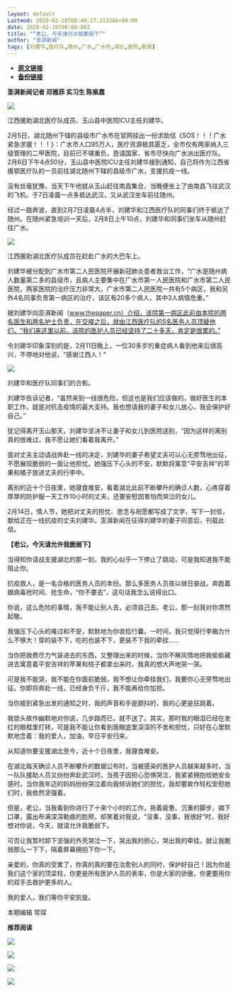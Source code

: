```yaml
---
layout: default
Lastmod: 2020-02-28T08:40:17.213386+00:00
date: 2020-02-16T00:00:00Z
title: "“老公，今天请允许我脆弱下”"
author: "澎湃新闻"
tags: [刘建华,医疗队,随州,广水,广水市,湖北,医院,脆弱]
---
```


* [**原文链接**](http://mp.weixin.qq.com/s?__biz=MjM5MzI5NTU3MQ==&mid=2651583884&idx=5&sn=30f30edf989f66b0d936f050d6b5cfb2&chksm=bd6668308a11e12633db727e66cbb4f71722ed08e63f8547dfc0836d7f080f85538428f2229f#rd)
* [**备份链接**](http://archive.today/xLhIk)


**澎湃新闻记者 邓雅菲 实习生 陈紫嘉**

  

![](/images/post/e7cc075d93c3c4e69e5c87d8befe54cb.jpg)

江西援助湖北医疗队成员、玉山县中医院ICU主任刘建华。

  
2月5日，湖北随州下辖的县级市广水市在官网挂出一份求助信《SOS！！！广水紧急求援！！！》：广水市人口95万人，医疗资源极其匮乏，全市仅有两家纳入三级管理的二甲医院，目前已不堪重负，恳请国家、省市尽快向广水派出医疗队。  
2月6日下午4点50分，玉山县中医院ICU主任刘建华接到通知，自己将作为江西省援鄂医疗队的一员前往湖北随州下辖的县级市广水，支援抗疫一线。

  
没有丝毫犹豫，当天下午他就从玉山赶往南昌集合，当晚便坐上了由南昌飞往武汉的飞机，于7日凌晨一点多抵达武汉，又从武汉坐车前往随州。

  
经过一路奔波，直到2月7日凌晨4点半，刘建华和江西医疗队的同事们终于抵达了随州。在随州紧急培训一天后，2月8日上午10点，刘建华和同事们坐车从随州赶往广水。

  

![](/images/post/954b1349903752e99a539077cf37e3af.jpg)

江西援助湖北医疗队成员在赶赴广水的大巴车上。

  
刘建华被分配到广水市第二人民医院开展新冠肺炎患者救治工作，“广水是随州病人数量第二多的县级市，且病人主要集中在广水市第一人民医院和广水市第二人民医院，两家医院的治疗压力非常大。广水市第二人民医院一共有5个病区，我和另外4名同事负责第一病区的治疗，该区有20多个病人，其中3人病情危重。”

  
据刘建华向澎湃新闻（www.thepaper.cn）介绍，该院第一病区此前由本院的两名医生和两名护士负责，在交接之后，就由江西医疗队的5名医务人员顶替他们，“我们来这里以前，该院的医护人员已经坚持了二十多天，肯定是很累的。”

  
令刘建华印象深刻的是，2月11日晚上，一位30多岁的重症病人看到他来后很高兴，不停地对他说，“感谢江西人！”

  

![](/images/post/64abbb6a9879ffb606dbad5593d2c530.jpg)

刘建华和医疗队同事们的合影。

  
刘建华告诉记者，“虽然来到一线很危险，但这也是我们应该做的，做好医生的本职工作，就是对抗击疫情的最大支持。我也想请我的妻子和女儿放心，我会保护好自己。”

  
犹记得离开玉山那天，刘建华坚决不让妻子和女儿到医院送别，“因为这样的离别真的很难过，我不愿让她们看着我离开。”

  
面对丈夫主动请战奔赴一线的决定，刘建华的妻子希望丈夫可以心无旁骛地出征，不愿展现脆弱的一面让他担忧。她强压下心头的不安，默默将寓意“平安吉祥”的苹果和橘子放进丈夫的行李中。

  
离别的近十个日夜里，她寝食难安，看着湖北此前不断攀升的确诊人数，心疼穿着厚厚的防护服一天工作10小时的丈夫，还要安慰因害怕而哭泣的女儿。

  
2月14日，情人节，她把对丈夫的担忧、思念与祝愿都写成了文字，写下一封信，献给正在一线抗疫的丈夫刘建华。澎湃新闻在征得刘建华的妻子同意后，刊载此信。

  

**【老公，今天请允许我脆弱下】**

当得知你请战支援湖北的那一刻，我的心似乎一下停止了跳动，可是我知道我不能阻止你。

  
抗疫救人，是一名合格的医务人员的本份。那么多医务人员夜以继日奋战，奔跑着跟病毒抢时间、抢生命，“你不要去”，这句话我怎么说得出口。

  
你说，这么危险的事情，我不能让别人去，必须自己去。老公，那一刻我对你肃然起敬。

  
我强压下心头的难过和不安，默默地为你收拾行囊。一时间，我只觉得行李箱为什么不够大！穿的装不下，吃的也装不下，更装不下我的牵挂……

  
当你把我费尽力气装进去的东西，又整理出来的时候，当你不解风情地把我偷偷藏进去寓意着平安吉祥的苹果和桔子都拿出来时，我真的想大声地哭一哭。

  

可是我不能哭，我不能在你面前脆弱，我不想让你牵挂我们，我要你心无旁骛地出征。你即将奔赴一线，已经身负千斤，我不能再给你加担。

  
当你接到紧急出发的通知之时，我的声音和手是颤抖的，我的心更是狂跳着。

  
我低头故作幽默地对你说，几步路而已，就不送了。其实，那时我的眼泪已经在发红的眼框里打转，可是我不能让你看到我眼底里深深的不舍和担忧，只好在心里默默地念着：我的爱人，加油，早日平安归来。

  
从知道你要支援湖北至今，近十个日夜里，我寝食难安。

  
在湖北每天确诊人员不断攀升的数据公布时，当被感染的医护人员越来越多时，当一队队援助人员又纷纷奔赴武汉时，当孩子因担心恐惧哭泣，我紧紧拥抱给她安全感时，当你我年迈的妈妈纷纷哭泣着向我倾诉她们的担忧，我却要故作轻松安慰她们时，我依然坚强着。

  
但是，老公，当我看到你进行了十来个小时的工作，拖着疲惫、沉重的脚步，摘下口罩，露出布满深深勒痕的脸颊，却笑着对我说，“没事，没事，我很好”时，我好想对你说，今天，就请允许我脆弱下。

  
可否让我暂时卸下坚强的外壳哭泣一下，哭出我的担心，哭出我的牵挂，就让我脆弱那么一下下，隔着屏幕拥抱下你一下。

  
亲爱的，你真的受累了，你真的真的要在治愈别人的同时，保护好自己！因为你是我们这个家的顶梁柱，你更是所有医护人员的表率，你是大家的骄傲，你更要用你的双手去救护更多的人。

  
我的爱人，我们等你平安凯旋。

  

本期编辑 常琛  

  

**推荐阅读**

  

[![](/images/post/d9b2979523c085a8e87ed5b7376db19d.jpg)](http://mp.weixin.qq.com/s?__biz=MjM5MzI5NTU3MQ==&mid=2651582994&idx=1&sn=17a647fb138df32092f2e3e8bda9f32c&chksm=bd666fae8a11e6b8de57273e6555d29b3caeab1cc387b3acaa860b49e8cafe52b3a8cb2d37db&scene=21#wechat_redirect)

[![](/images/post/6c8a6322a108bdcfa23942f4ea70d6f8.jpg)](http://mp.weixin.qq.com/s?__biz=MjM5MzI5NTU3MQ==&mid=2651582049&idx=2&sn=d4e0bd334eaf5e0e31378f3c03039b0c&chksm=bd6673dd8a11facb3944ac9acda5c255a363f1e0063d1eb68d0bffd93b036eeb5ec93575ad6e&scene=21#wechat_redirect)

[![](/images/post/65c5c2be42482f1d7439c715bea9218c.jpg)](http://mp.weixin.qq.com/s?__biz=MjM5MzI5NTU3MQ==&mid=2651581366&idx=1&sn=c530e7b9f67d0752b8ba5883493c6cd3&chksm=bd66760a8a11ff1cf31bfd533425b24cbef9f8ce43830f2e5087bd4954d97311adeb3f9e4791&scene=21#wechat_redirect)

![](/images/post/faa036129172f4ba4cb775ad946d1eff.jpg)

